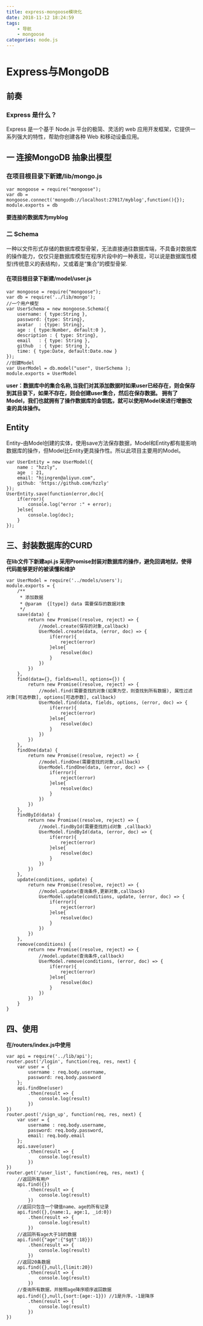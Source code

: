 ```yaml
---
title: express-mongoose模块化
date: 2018-11-12 18:24:59
tags:
	- 导航
    - mongoose
categories: node.js
---
```



#  Express与MongoDB

## 前奏
### Express 是什么？

Express 是一个基于 Node.js 平台的极简、灵活的 web 应用开发框架，它提供一系列强大的特性，帮助你创建各种 Web 和移动设备应用。

## 一  连接MongoDB 抽象出模型

### 在项目根目录下新建/lib/mongo.js

    var mongoose = require("mongoose");
    var db = mongoose.connect('mongodb://localhost:27017/myblog',function(){});
    module.exports = db
**要连接的数据库为myblog**

### 二 Schema

一种以文件形式存储的数据库模型骨架，无法直接通往数据库端，不具备对数据库的操作能力，仅仅只是数据库模型在程序片段中的一种表现，可以说是数据属性模型(传统意义的表结构)，又或着是“集合”的模型骨架.


#### 在项目根目录下新建/model/user.js

    var mongoose = require("mongoose");
    var db = require('../lib/mongo');
    //一个用户模型
    var UserSchema = new mongoose.Schema({
    	username: { type:String },
    	password: {type: String},
    	avatar  : {type: String},
    	age : { type:Number, default:0 },
    	description : { type: String},
    	email   : { type: String },
    	github  : { type: String },
    	time: { type:Date, default:Date.now }
    });
    //创建Model
    var UserModel = db.model("user", UserSchema );
    module.exports = UserModel

**user：数据库中的集合名称,当我们对其添加数据时如果user已经存在，则会保存到其目录下，如果不存在，则会创建user集合，然后在保存数据。
拥有了Model，我们也就拥有了操作数据库的金钥匙，就可以使用Model来进行增删改查的具体操作。**

## Entity

Entity–由Model创建的实体，使用save方法保存数据，Model和Entity都有能影响数据库的操作，但Model比Entity更具操作性。所以此项目主要用的Model。

    var UserEntity = new UserModel({
    	name : "hzzly",
    	age  : 21,
    	email: "hjingren@aliyun.com",
    	github: 'https://github.com/hzzly'
    });
    UserEntity.save(function(error,doc){
    	if(error){
    		console.log("error :" + error);
    	}else{
    		console.log(doc);
    	}
    });
    


## 三、封装数据库的CURD

**在lib文件下新建api.js
采用Promise封装对数据库的操作，避免回调地狱，使得代码能够更好的被读懂和维护**

    var UserModel = require('../models/users');
    module.exports = {
    	/**
    	 * 添加数据
    	 * @param  {[type]} data 需要保存的数据对象
    	 */
    	save(data) {
    		return new Promise((resolve, reject) => {
    			//model.create(保存的对象,callback)
    			UserModel.create(data, (error, doc) => {
    				if(error){
    					reject(error)
    				}else{
    					resolve(doc)
    				}
    			})
    		})
    	},
    	find(data={}, fields=null, options={}) {
    		return new Promise((resolve, reject) => {
    			//model.find(需要查找的对象(如果为空，则查找到所有数据), 属性过滤对象[可选参数], options[可选参数], callback)
    			UserModel.find(data, fields, options, (error, doc) => {
    				if(error){
    					reject(error)
    				}else{
    					resolve(doc)
    				}
    			})
    		})
    	},
    	findOne(data) {
    		return new Promise((resolve, reject) => {
    			//model.findOne(需要查找的对象,callback)
    			UserModel.findOne(data, (error, doc) => {
    				if(error){
    					reject(error)
    				}else{
    					resolve(doc)
    				}
    			})
    		})
    	},
    	findById(data) {
    		return new Promise((resolve, reject) => {
    			//model.findById(需要查找的id对象 ,callback)
    			UserModel.findById(data, (error, doc) => {
    				if(error){
    					reject(error)
    				}else{
    					resolve(doc)
    				}
    			})
    		})
    	},
    	update(conditions, update) {
    		return new Promise((resolve, reject) => {
    			//model.update(查询条件,更新对象,callback)
    			UserModel.update(conditions, update, (error, doc) => {
    				if(error){
    					reject(error)
    				}else{
    					resolve(doc)
    				}
    			})
    		})
    	},
    	remove(conditions) {
    		return new Promise((resolve, reject) => {
    			//model.update(查询条件,callback)
    			UserModel.remove(conditions, (error, doc) => {
    				if(error){
    					reject(error)
    				}else{
    					resolve(doc)
    				}
    			})
    		})
    	}
    }
    


## 四、使用

**在/routers/index.js中使用**

    var api = require('../lib/api');
    router.post('/login', function(req, res, next) {
    	var user = {
    		username : req.body.username,
    		password: req.body.password
    	};
    	api.findOne(user)
    		.then(result => {
    			console.log(result)
    		})
    })
    router.post('/sign_up', function(req, res, next) {
    	var user = {
    		username : req.body.username,
    		password: req.body.password,
    		email: req.body.email
    	};
    	api.save(user)
    		.then(result => {
    			console.log(result)			
    		})
    })
    router.get('/user_list', function(req, res, next) {
    	//返回所有用户
    	api.find({})
    		.then(result => {
    			console.log(result)			
    		})
    	//返回只包含一个键值name、age的所有记录
    	api.find({},{name:1, age:1, _id:0})
    		.then(result => {
    			console.log(result)			
    		})
    	//返回所有age大于18的数据
    	api.find({"age":{"$gt":18}})
    		.then(result => {
    			console.log(result)			
    		})
    	//返回20条数据
    	api.find({},null,{limit:20})
    		.then(result => {
    			console.log(result)			
    		})
    	//查询所有数据，并按照age降序顺序返回数据
    	api.find({},null,{sort:{age:-1}}) //1是升序，-1是降序
    		.then(result => {
    			console.log(result)			
    		})
    })